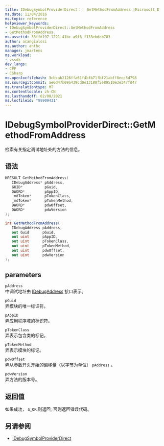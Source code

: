 ```yaml
---
title: IDebugSymbolProviderDirect：： GetMethodFromAddress |Microsoft Docs
ms.date: 11/04/2016
ms.topic: reference
helpviewer_keywords:
- IDebugSymbolProviderDirect::GetMethodFromAddress
- GetMethodFromAddress
ms.assetid: 33ffd197-1221-41bc-a9f6-f133ebdcb783
author: acangialosi
ms.author: anthc
manager: jmartens
ms.workload:
- vssdk
dev_langs:
- CPP
- CSharp
ms.openlocfilehash: 3cbcab2126ffa61f4bfb71fbf21abff8ecc5d798
ms.sourcegitcommit: ae6d47b09a439cd0e13180f5e89510e3e347fd47
ms.translationtype: MT
ms.contentlocale: zh-CN
ms.lasthandoff: 02/08/2021
ms.locfileid: "99909431"
---
```

# <a name="idebugsymbolproviderdirectgetmethodfromaddress"></a>IDebugSymbolProviderDirect::GetMethodFromAddress
检索有关指定调试地址处的方法的信息。

## <a name="syntax"></a>语法

```cpp
HRESULT GetMethodFromAddress(
   IDebugAddress* pAddress,
   GUID*          pGuid,
   DWORD*         pAppID,
   _mdToken*      pTokenClass,
   _mdToken*      pTokenMethod,
   DWORD*         pdwOffset,
   DWORD*         pdwVersion
);
```

```csharp
int GetMethodFromAddress(
   IDebugAddress pAddress,
   out Guid      pGuid,
   out uint      pAppID,
   out uint      pTokenClass,
   out uint      pTokenMethod,
   out uint      pdwOffset,
   out uint      pdwVersion
);
```

## <a name="parameters"></a>parameters
`pAddress`\
中调试地址由 [IDebugAddress](../../../extensibility/debugger/reference/idebugaddress.md) 接口表示。

`pGuid`\
弄模块的唯一标识符。

`pAppID`\
弄应用程序域的标识符。

`pTokenClass`\
弄表示包含类的标记。

`pTokenMethod`\
弄表示模块的标记。

`pdwOffset`\
弄从参数开头开始的偏移量（以字节为单位） `pAddress` 。

`pdwVersion`\
弄方法的版本号。

## <a name="return-value"></a>返回值
 如果成功， `S_OK` 则返回; 否则返回错误代码。

## <a name="see-also"></a>另请参阅
- [IDebugSymbolProviderDirect](../../../extensibility/debugger/reference/idebugsymbolproviderdirect.md)
